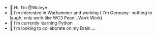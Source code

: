 - 👋 Hi, I’m @Wolvye
- 👀 I’m interested in Warhammer and working ( I'm Germany- nothing to laugh, only work like WC3 Peon...Work Work)
- 🌱 I’m currently learning Python
- 💞️ I’m looking to collaborate on my Brain....


<!---
Wolvye/Wolvye is a ✨ special ✨ repository because its `README.md` (this file) appears on your GitHub profile.
You can click the Preview link to take a look at your changes.
--->
